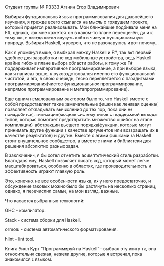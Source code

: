 Студент группы № P3333
Аганин Егор
Владимирович

 

Выбирая функциональный язык программирования для дальнейшего изучения, я прежде всего ссылался на мысль о грядущем проекте, который придётся реализовывать. Мои ближайшие подбивали меня на F#, однако, как мне кажется, он в каком-то плане переоценён, да и к тому же, я всегда хотел окунуть себя в чистую функциональную природу. Выбирая Haskell, я уверен, что не разочаруюсь и вот почему…

 Как я упомянул выше, я выбирал между Haskell и F#, так вот первый удобнее для разработки не под мобильные устройства, ведь Haskell крайне гибок в плане выбора области работы, к тому же F# поддерживает императивное программирование, а при выборе языка, как я написал выше, я руководствовался именно его функциональной чистотой, а это, в свою очередь, тесно переплетается с парадигмами программирования(чистое функциональное программирование, непрямое программирование и метапрограммирование).
 
Еще одним немаловажным фактором было то, что Haskell вместе с собой предоставляет такие замечательные фишки как ленивая оценка( позволяет откладывать вычисления до тех пор, пока они не понадобятся), типизация(мощная систему типов с поддержкой вывода типов, которая помогает предотвратить множество ошибок на этапе компиляции), абстракции высшего порядка(функции, которые могут принимать другие функции в качестве аргументов или возвращать их в качестве результатов) и другие. Вместе с этими фишками за Haskell стоит внушительное сообщество, а вместе с ними и библиотеки для решения абсолютно разных задач.

В заключении, я бы хотел отметить асимптотический стиль разработки. Благодаря ему, Haskell позволяет писать код, который может легче масштабироваться, особенно в областях, где производительность и эффективность играют главную роль.

Это, конечно, не все особенности языка, их у него предостаточно, и обсуждение таковых можно было бы растянуть на несколько страниц, однако, я перечислил самые, на мой взгляд, важные.

Что касается выбранных технологий:

GHC - компилятор.

Stack - система сборки для Haskell.

ormolu - система автоматического форматирования.

hlint - lint tool.

Книга Уилл Курт “Программируй на Haskell” - выбрал эту книгу тк, она относительно свежая, нежели другие, которые я встречал, пока знакомился с языком.
